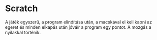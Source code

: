 # Scratch
A játék egyszerű, a program elindítása után, a macskával el kell kapni az egeret és minden elkapás után jóváír a program egy pontot.
A mozgás a nyilakkal történik.
